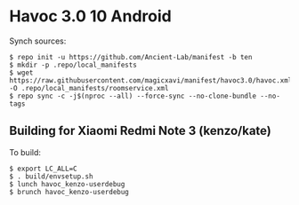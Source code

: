 # Havoc 3.0 10 Android

Synch sources:

    $ repo init -u https://github.com/Ancient-Lab/manifest -b ten
    $ mkdir -p .repo/local_manifests
    $ wget https://raw.githubusercontent.com/magicxavi/manifest/havoc3.0/havoc.xml -O .repo/local_manifests/roomservice.xml
    $ repo sync -c -j$(nproc --all) --force-sync --no-clone-bundle --no-tags

Building for Xiaomi Redmi Note 3 (kenzo/kate)
---------------

To build:

    $ export LC_ALL=C
    $ . build/envsetup.sh
    $ lunch havoc_kenzo-userdebug
    $ brunch havoc_kenzo-userdebug
